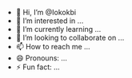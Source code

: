 - 👋 Hi, I’m @Iokokbi
- 👀 I’m interested in ...
- 🌱 I’m currently learning ...
- 💞️ I’m looking to collaborate on ...
- 📫 How to reach me ...
- 😄 Pronouns: ...
- ⚡ Fun fact: ...

<!---
Iokokbi/Iokokbi is a ✨ special ✨ repository because its `README.md` (this file) appears on your GitHub profile.
You can click the Preview link to take a look at your changes.
--->
